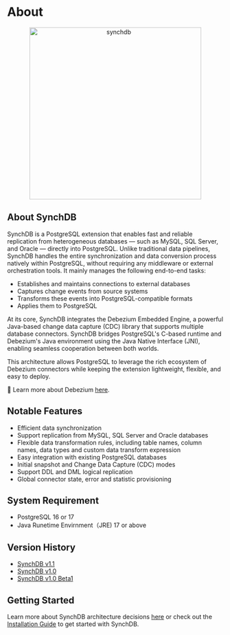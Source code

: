 # About

<p align="center">
  <img src="images/synchdblogo.jpg" alt="synchdb" width="400">
</p>

## **About SynchDB**

SynchDB is a PostgreSQL extension that enables fast and reliable replication from heterogeneous databases — such as MySQL, SQL Server, and Oracle — directly into PostgreSQL. Unlike traditional data pipelines, SynchDB handles the entire synchronization and data conversion process natively within PostgreSQL, without requiring any middleware or external orchestration tools. It mainly manages the following end-to-end tasks:

* Establishes and maintains connections to external databases
* Captures change events from source systems
* Transforms these events into PostgreSQL-compatible formats
* Applies them to PostgreSQL

At its core, SynchDB integrates the Debezium Embedded Engine, a powerful Java-based change data capture (CDC) library that supports multiple database connectors. SynchDB bridges PostgreSQL's C-based runtime and Debezium's Java environment using the Java Native Interface (JNI), enabling seamless cooperation between both worlds.

This architecture allows PostgreSQL to leverage the rich ecosystem of Debezium connectors while keeping the extension lightweight, flexible, and easy to deploy.

🔗 Learn more about Debezium [here](https://debezium.io/documentation/reference/stable/index.html).

## **Notable Features**

- Efficient data synchronization
- Support replication from MySQL, SQL Server and Oracle databases
- Flexible data transformation rules, including table names, column names, data types and custom data transform expression
- Easy integration with existing PostgreSQL databases
- Initial snapshot and Change Data Capture (CDC) modes
- Support DDL and DML logical replication
- Global connector state, error and statistic provisioning

## **System Requirement**
- PostgreSQL 16 or 17
- Java Runetime Envirnment（JRE) 17 or above

## **Version History**

- [SynchDB v1.1](https://github.com/Hornetlabs/synchdb/releases/tag/v1.1)
- [SynchDB v1.0](https://github.com/Hornetlabs/synchdb/releases/tag/v1.0)
- [SynchDB v1.0 Beta1](https://github.com/Hornetlabs/synchdb/releases/tag/v1.0_beta1)

## **Getting Started**

Learn more about SynchDB architecture decisions [here](architecture/architecture/) or check out the [Installation Guide](getting-started/installation/) to get started with SynchDB.
